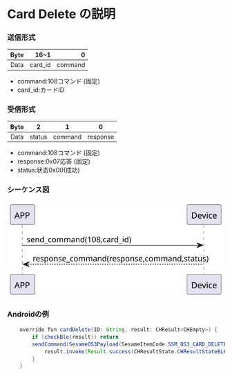 # Card Delete の説明

### 送信形式


|  Byte  |     16~1 |       0 |
|:------:|---------:|--------:|
| Data   | card_id	 | command |

- command:108コマンド (固定)
- card_id:カードID



### 受信形式


| Byte  |    2 |   1   |     0      |
|:---:|:----:|:----:|:-----:|
| Data |  status  | command |response   |
- command:108コマンド (固定)
- response:0x07応答 (固定)
- status:状态0x00(成功)  


### シーケンス図

![icon](card_delete.svg)





### Androidの例

``` java
    override fun cardDelete(ID: String, result: CHResult<CHEmpty>) {
        if (checkBle(result)) return
        sendCommand(SesameOS3Payload(SesameItemCode.SSM_OS3_CARD_DELETE.value, ID.hexStringToByteArray())) { res ->
            result.invoke(Result.success(CHResultState.CHResultStateBLE(CHEmpty())))
        }
    }
```
